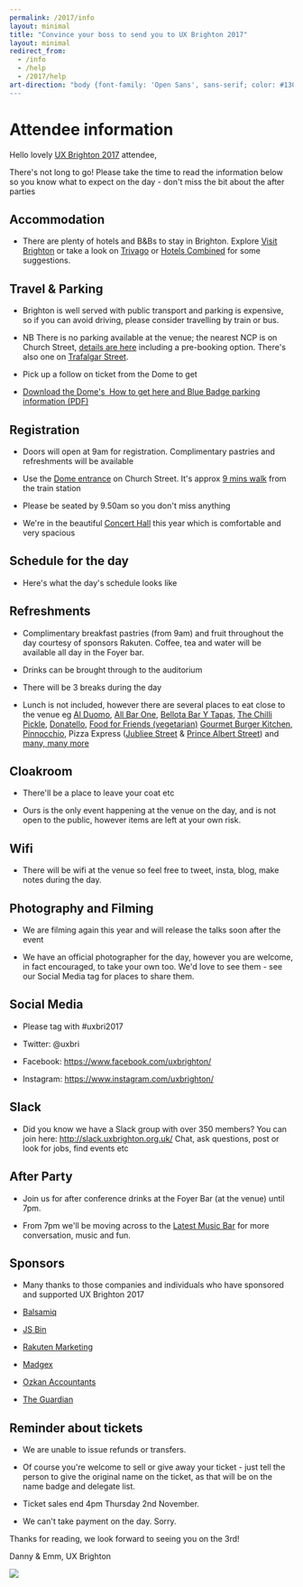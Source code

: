 ```yaml
---
permalink: /2017/info
layout: minimal
title: "Convince your boss to send you to UX Brighton 2017"
layout: minimal
redirect_from:
  - /info
  - /help
  - /2017/help
art-direction: "body {font-family: 'Open Sans', sans-serif; color: #130f30} h1, h2,h3 {font-family: 'museo-slab',sans-serif; line-height: 1.2} h2{font-size: 1.5rem; color: #1075b0} h3{font-size: 1.3rem; color: #b83246 !important}
---
```


# Attendee information

Hello lovely [UX Brighton 2017](http://uxbrighton.org.uk/2017) attendee,

There's not long to go! Please take the time to read the information below so you know what to expect on the day - don't miss the bit about the after parties

## Accommodation

-   There are plenty of hotels and B&Bs to stay in Brighton. Explore [Visit Brighton](http://www.visitbrighton.com/accommodation) or take a look on [Trivago](http://www.trivago.co.uk/brighton-73281/building/brighton-dome-1166160) or [Hotels Combined](http://www.hotelscombined.co.uk/Place/Brighton_Dome.htm) for some suggestions.

## Travel & Parking

-   Brighton is well served with public transport and parking is expensive, so if you can avoid driving, please consider travelling by train or bus.

-   NB There is no parking available at the venue; the nearest NCP is on Church Street, [details are here](http://www.ncp.co.uk/find-a-car-park/car-parks/brighton-theatre/) including a pre-booking option. There's also one on [Trafalgar Street](http://www.brighton-hove.gov.uk/content/parking-and-travel/parking/trafalgar-street-car-park).

-   Pick up a follow on ticket from the Dome to get

-   [Download the Dome's  How to get here and Blue Badge parking information (PDF)](https://brightondome.org/files/86bed4d68bdd6ba30dd8768f7c79e8e5.pdf)

## Registration

-   Doors will open at 9am for registration. Complimentary pastries and refreshments will be available

-   Use the [Dome entrance](http://brightondome.org/your_visit/venues/corn_exchange/) on Church Street. It's approx [9 mins walk](https://goo.gl/maps/zkU5qz2Zyok) from the train station

-   Please be seated by 9.50am so you don't miss anything

-   We're in the beautiful [Concert Hall](https://brightondome.org/your_visit/venues/concert_hall/) this year which is comfortable and very spacious

## Schedule for the day

-   Here's what the day's schedule looks like

## Refreshments

-   Complimentary breakfast pastries (from 9am) and fruit throughout the day courtesy of sponsors Rakuten. Coffee, tea and water will be available all day in the Foyer bar.

-   Drinks can be brought through to the auditorium

-   There will be 3 breaks during the day

-   Lunch is not included, however there are several places to eat close to the venue eg [Al Duomo](https://www.alduomo.co.uk/), [All Bar One](http://www.allbarone.co.uk/national-search/south-east/all-bar-one-brighton), [Bellota Bar Y Tapas](https://www.tripadvisor.co.uk/Restaurant_Review-g186273-d3815712-Reviews-Bellota-Brighton_East_Sussex_England.html), [The Chilli Pickle](http://thechillipickle.com/), [Donatello](http://www.donatello.co.uk/), [Food for Friends (vegetarian)](http://www.foodforfriends.com/)  [Gourmet Burger Kitchen](http://www.gbk.co.uk/location/brighton), [Pinnocchio](http://www.pinocchio.co.uk/), Pizza Express ([Jubliee Street](https://www.pizzaexpress.com/brighton-jubilee-street) & [Prince Albert Street](https://www.pizzaexpress.com/brighton-the-lanes)) and [many, many more](https://www.tripadvisor.co.uk/Restaurants-g186273-Brighton_East_Sussex_England.html)

## Cloakroom

-   There'll be a place to leave your coat etc

-   Ours is the only event happening at the venue on the day, and is not open to the public, however items are left at your own risk.

## Wifi

-   There will be wifi at the venue so feel free to tweet, insta, blog, make notes during the day.

## Photography and Filming

-   We are filming again this year and will release the talks soon after the event

-   We have an official photographer for the day, however you are welcome, in fact encouraged, to take your own too. We'd love to see them - see our Social Media tag for places to share them.

## Social Media

-   Please tag with #uxbri2017

-   Twitter: @uxbri

-   Facebook: <https://www.facebook.com/uxbrighton/>

-   Instagram: https://www.instagram.com/uxbrighton/

## Slack

-   Did you know we have a Slack group with over 350 members? You can join here: <http://slack.uxbrighton.org.uk/> Chat, ask questions, post or look for jobs, find events etc

## After Party

-   Join us for after conference drinks at the Foyer Bar (at the venue) until 7pm.

-   From 7pm we'll be moving across to the [Latest Music Bar](https://latestmusicbar.co.uk/contact/) for more conversation, music and fun.

## Sponsors

-   Many thanks to those companies and individuals who have sponsored and supported UX Brighton 2017

-   [Balsamiq](https://balsamiq.com/)

-   [JS Bin](http://jsbin.com/)

-   [Rakuten Marketing](https://rakutenmarketing.com/en-uk/careers.html)

-   [Madgex](https://www.madgex.com/careers/vacancies/3ACE858718)

-   [Ozkan Accountants](http://ozkan.accountants/)

-   [The Guardian](https://workforus.theguardian.com/jobs/kin0000p6)

## Reminder about tickets

-   We are unable to issue refunds or transfers.

-   Of course you're welcome to sell or give away your ticket - just tell the person to give the original name on the ticket, as that will be on the name badge and delegate list.

-   Ticket sales end 4pm Thursday 2nd November.

-   We can't take payment on the day. Sorry.

Thanks for reading, we look forward to seeing you on the 3rd!

Danny & Emm, UX Brighton

![](https://lh6.googleusercontent.com/MUdSDIYP8tHjjNmfENFvU5fPEAe3lbIqzbUEcKvGYxjLiX_XC1TLsbrf5xqnLKnOuLg4lldufcU3w_MTLgAIUZgQJ9ndqVHNKySTf8KPhpKbUDtwmcl4geihtrrvuMXjXezh3K6u)
